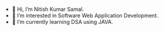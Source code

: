 - 👋 Hi, I’m Nitish Kumar Samal.
- 👀 I’m interested in Software Web Application Development.
- 🌱 I’m currently learning DSA using JAVA. 
<!--- - 💞️ I’m looking to collaborate on ...
- 📫 How to reach me ...--->

<!---
nitishkumar31 is a ✨ special ✨ repository because its `README.md` (this file) appears on your GitHub profile.
You can click the Preview link to take a look at your changes.
--->
